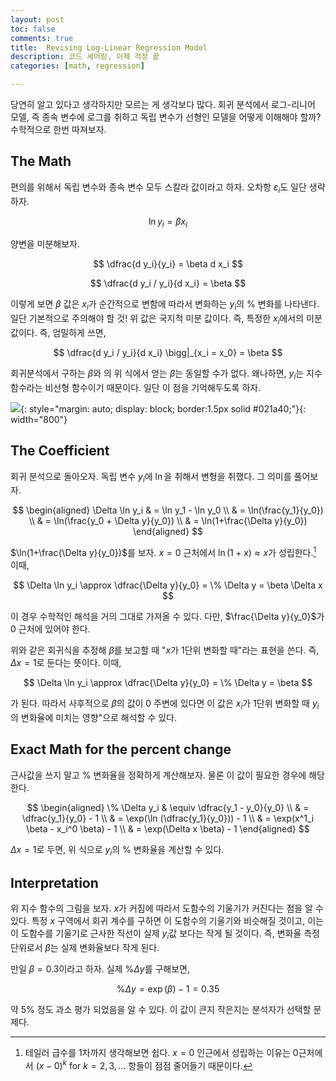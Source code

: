 ```yaml
---
layout: post
toc: false
comments: true
title:  Revising Log-Linear Regression Model 
description: 코드 셰어링, 이제 걱정 끝 
categories: [math, regression]

---
```


당연히 알고 있다고 생각하지만 모르는 게 생각보다 많다. 회귀 분석에서 로그-리니어 모델, 즉 종속 변수에 로그를 취하고 독립 변수가 선형인 모델을 어떻게 이해해야 할까? 수학적으로 한번 따져보자. 

## The Math 

편의를 위해서 독립 변수와 종속 변수 모두 스칼라 값이라고 하자. 오차항 $\varepsilon_i$도 일단 생략하자. 

$$
\ln y_i = \beta x_i
$$

양변을 미분해보자. 

$$
\dfrac{d y_i}{y_i} = \beta d x_i
$$

$$
\dfrac{d y_i / y_i}{d x_i} = \beta
$$

이렇게 보면 $\beta$ 값은 $x_i$가 순간적으로 변함에 따라서 변화하는 $y_i$의 % 변화를 나타낸다. 일단 기본적으로 주의해야 할 것! 위 값은 국지적 미분 값이다. 즉, 특정한 $x_i$에서의 미분 값이다. 즉, 엄밀하게 쓰면, 

$$
\dfrac{d y_i / y_i}{d x_i} \bigg|_{x_i = x_0} = \beta
$$

회귀분석에서 구하는 $\beta$와 의 위 식에서 얻는 $\beta$는 동일할 수가 없다. 왜나하면, $y_i$는 지수 함수라는 비선형 함수이기 때문이다. 일단 이 점을 기억해두도록 하자. 

 ![](https://dj1hlxw0wr920.cloudfront.net/userfiles/wyzfiles/7fd0a10d-1edf-487a-9d2a-4e52d68d181d.gif){: style="margin: auto; display: block; border:1.5px solid #021a40;"}{: width="800"}

## The Coefficient 

회귀 분석으로 돌아오자. 독립 변수 $y_i$에 $\ln$을 취해서 변형을 취했다. 그 의미를 풀어보자. 

$$
\begin{aligned}
\Delta \ln y_i & = \ln y_1 - \ln y_0 \\
& = \ln(\frac{y_1}{y_0}) \\
& = \ln(\frac{y_0 + \Delta y}{y_0}) \\
& = \ln(1+\frac{\Delta y}{y_0})
\end{aligned}
$$

$\ln(1+\frac{\Delta y}{y_0})$를 보자. $x=0$ 근처에서 $\ln (1+x) \approx x$가 성립한다.[^1] 이때, 

$$
\Delta \ln y_i \approx \dfrac{\Delta y}{y_0} = \% \Delta y = \beta \Delta x
$$

이 경우 수학적인 해석을 거의 그대로 가져올 수 있다. 다만, $\frac{\Delta y}{y_0}$가 0 근처에 있어야 한다. 

위와 같은 회귀식을 추정해 $\beta$를 보고할 때 "$x$가 1단위 변화할 때"라는 표현을 쓴다. 즉, $\Delta x = 1$로 둔다는 뜻이다. 이때, 

$$
\Delta \ln y_i \approx \dfrac{\Delta y}{y_0} = \% \Delta y = \beta 
$$

가 된다. 따라서 사후적으로 $\beta$의 값이 0 주변에 있다면 이 값은 $x_i$가 1단위 변화할 때 $y_i$의 변화율에 미치는 영향"으로 해석할 수 있다. 

## Exact Math for the percent change

근사값을 쓰지 말고 % 변화율을 정확하게 계산해보자. 물론 이 값이 필요한 경우에 해당한다. 

$$
\begin{aligned}
\% \Delta y_i & \equiv \dfrac{y_1 - y_0}{y_0} \\
& = \dfrac{y_1}{y_0} - 1 \\
& = \exp(\ln (\dfrac{y_1}{y_0})) - 1 \\
& = \exp(x^1_i \beta - x_i^0 \beta) - 1 \\
& = \exp(\Delta x \beta) - 1
\end{aligned}
$$

$\Delta x =1$로 두면, 위 식으로 $y_i$의 % 변화율을 계산할 수 있다. 

## Interpretation 

위 지수 함수의 그림을 보자. $x$가 커짐에 따라서 도함수의 기울기가 커진다는 점을 알 수 있다. 특정 $x$ 구역에서 회귀 계수를 구하면 이 도함수의 기울기와 비슷해질 것이고, 이는 이 도함수를 기울기로 근사한 직선이 실제 $y_i$값 보다는 작게 될 것이다. 즉, 변화율 측정 단위로서 $\beta$는 실제 변화율보다 작게 된다. 

만일 $\beta = 0.3$이라고 하자. 실제 $\%\Delta y$를 구해보면, 

$$
\%\Delta y = \exp(\beta) - 1 = 0.35
$$

약 5% 정도 과소 평가 되었음을 알 수 있다. 이 값이 큰지 작은지는 분석자가 선택할 문제다. 

[^1]: 테일러 급수를 1차까지 생각해보면 쉽다. $x=0$ 인근에서 성립하는 이유는 0근처에서 $(x-0)^k$ for $k=2,3,\dotsc$ 항들이 점점 줄어들기 때문이다. 
<!--stackedit_data:
eyJoaXN0b3J5IjpbLTE5MzIyNzUzNDhdfQ==
-->